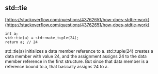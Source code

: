 ## std::tie

[https://stackoverflow.com/questions/43762651/how-does-stdtie-work](https://stackoverflow.com/questions/43762651/how-does-stdtie-work)

```
int a;
std::tie(a) = std::make_tuple(24);
return a; // 24
```

std::tie(a) initializes a data member reference to a. std::tuple<int>(24) creates a data member with value 24, and the assignment assigns 24 to the data member reference in the first structure. But since that data member is a reference bound to a, that basically assigns 24 to a.
